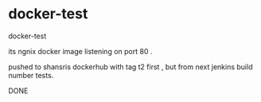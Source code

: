 # docker-test

docker-test


its ngnix docker image listening on port 80 .

pushed to shansris dockerhub with tag t2 first , but from next jenkins build number tests.

DONE
